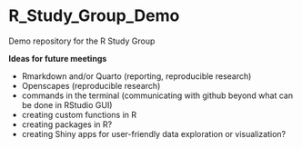 # R_Study_Group_Demo
Demo repository for the R Study Group


**Ideas for future meetings**
- Rmarkdown and/or Quarto (reporting, reproducible research)
- Openscapes (reproducible research)
- commands in the terminal (communicating with github beyond what can be done in RStudio GUI)
- creating custom functions in R
- creating packages in R?
- creating Shiny apps for user-friendly data exploration or visualization?  

